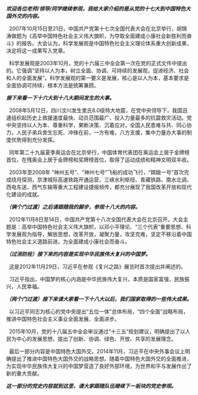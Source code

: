 ***欢迎各位老师/领导/同学继续参观，我给大家介绍的是从党的十七大到中国特色大国外交的内容。***

&nbsp;&nbsp;2007年10月15日至21日，中国共产党第十七次全国代表大会在北京举行，胡锦涛做题为《高举中国特色社会主义伟大旗帜，为夺取全面建成小康社会新胜利而奋斗》的报告。大会认为，科学发展观是中国特色社会主义理论体系重大创新成果，决定将这一成果写入党章。

&nbsp;&nbsp;科学发展观是2003年10月，党的十六届三中全会第一次在党的正式文件中提出的。它强调“坚持以人为本，树立全面、协调、可持续的发展观，促进经济、社会和人的全面发展”。科学发展观的第一要义是发展，核心是以人为本，基本要求是全面协调可持续，根本方法是统筹兼顾。

***接下来看一下十六大到十八大期间发生的大事。***

&nbsp;&nbsp;2008年5月12日，四川汶川发生里氏8.0级特大地震，在党中央领导下，我国迅速组织起历史上救援速度最快、动员范围最广、投入力量最多的抗震救灾活动。党中央坚持以人为本、尊重科学，果断决策、沉着应对，全国人民患难与共、同心协力，人民子弟兵舍生忘死、冲锋在前，一方有难，八方支援，集中力量办大事的制度优势得到充分发挥。

&nbsp;&nbsp;同年第二十九届夏季奥运会在北京举行，中国体育代表团在奥运会上居于金牌榜首位，在残奥会上居于金牌榜和奖牌榜首位，取得了运动成绩和精神文明双丰收。

&nbsp;&nbsp;2003年至2008年 “神州五号”、“神州七号”飞船的成功飞行，“嫦娥一号”首次完成绕月探测，京津城际高速铁路开通运营，三峡水利枢纽、青藏铁路、南水北调、西电东送、西气东输等重大工程建设捷报频传，都充分展现了我国改革开放和现代化建设的成就。

***（俩个门过渡）之后请跟随我的脚步，参观十八大的内容。***

&nbsp;&nbsp;2012年11月8日至14日，中国共产党第十八次全国代表大会在北京召开。大会主题是：高举中国特色社会主义伟大旗帜，以邓小平理论、“三个代表”重要思想、科学发展观为指导，解放思想，改革开放，凝聚力量，攻坚克难，坚定不移沿着中国特色社会主义道路前进，为全面建成小康社会而奋斗。

***（过消防栓）接下来的内容是实现中华民族伟大复兴的中国梦。***

&nbsp;&nbsp;这是2012年11月29日，习近平在参观《复兴之路》展览时首次提出并阐述的。

&nbsp;&nbsp;习近平指出，中国梦的核心内涵是中华民族伟大复兴，本质是国家富强，民族振兴，人民幸福。

***（两个门过渡）接下来请大家看一下十八大以后，我们国家取得的一些伟大成果。***

&nbsp;&nbsp;以习近平同志为核心的党中央提出“五位一体”总体布局，“四个全面”战略布局，推进中国特色社会主义事业全面发展、全面进步。

&nbsp;&nbsp;2015年10月，党的十八届五中全会审议通过“十三五”规划建议，明确提出了以人民为中心的发展思想，提出了创新、协调、绿色、开放、共享的发展理念。

&nbsp;&nbsp;最后一部分内容是中国特色大国外交。2014年11月，习近平在中央外事会议上明确提出了推进中国特色大国外交的战略思想。随着中国特色大国外交的全面推进，为实现中华民族伟大复兴的中国梦营造了良好外部环境，为世界和平与发展作出了新的重大贡献。

***这一部分的党史内容就到这里，请大家跟随队伍继续下一板块的党史参观。***

